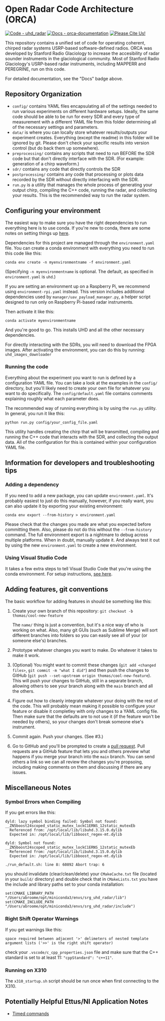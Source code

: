 # Open Radar Code Architecture (ORCA)

[![Code - uhd_radar](https://img.shields.io/badge/Code-uhd__radar-2ea44f?logo=github)](https://github.com/radioglaciology/uhd_radar) [![Docs - orca-documentation](https://img.shields.io/badge/Docs-orca--documentation-blue)](https://radioglaciology.github.io/orca-documentation/) [![Please Cite Us!](https://img.shields.io/badge/Please_Cite_Us!-blue)](https://radioglaciology.github.io/orca-documentation/about/)

This repository contains a unified set of code for operating coherent, chirped radar systems USRP-based software-defined radios. ORCA was developed by Stanford Radio Glaciology to increase the accesibility of radar sounder instruments in the glaciological community. Most of Stanford Radio Glaciology's USRP-based radar instruments, including MAPPERR and PEREGRINE, run on this code.

For detailed documentation, see the "Docs" badge above.

## Repository Organization

* `config/` contains YAML files encapsulating all of the settings needed to run various experiments on different hardware setups. Ideally, the same code should be able to be run for every SDR and every type of measurement with a different YAML file from this folder determining all of the necessary settings and parameters.
* `data/` is where you can locally store whatever results/outputs your experiment creates. Everything (except the readme) in this folder will be ignored by git. Please don't check your specific results into version control (but do back them up somewhere).
* `preprocessing/` contains any scripts that need to run BEFORE the SDR code but that don't directly interface with the SDR. (For example: generation of a chirp waveform.)
* `sdr/` contains any code that directly controls the SDR
* `postprocessing/` contains any code that processing or plots data recorded by the SDR without directly interfacing with the SDR.
* `run.py` is a utility that manages the whole process of generating your output chirp, compiling the C++ code, running the radar, and collecting your results. This is the recommended way to run the radar system.

## Configuring your environment

The easiest way to make sure you have the right dependencies to run everything here is to use conda. If you're new to conda, there are some notes on setting things up [here](tips/conda.md).

Dependencies for this project are managed through the `environment.yaml` file. You can create a conda environment with everything you need to run this code like this:

`conda env create -n myenvironmentname -f environment.yaml`

(Specifying `-n myenvironmentname` is optional. The default, as specified in `environment.yaml` is `uhd`.)

If you are setting an environment up on a Raspberry Pi, we recommend using `environment-rpi.yaml` instead. This version includes additional dependencies used by `manager/uav_payload_manager.py`, a helper script designed to run only on Raspberry Pi-based radar instruments.

Then activate it like this:

`conda activate myenvironmentname`

And you're good to go. This installs UHD and all the other necessary dependencies.

For directly interacting with the SDRs, you will need to download the FPGA images. After activating the environment, you can do this by running: `uhd_images_downloader`

### Running the code

Everything about the experiment you want to run is defined by a configuration YAML file. You can take a look at the examples in the `config/` directory,
but you'll likely need to create your own file for whatever you want to do specifically. The `config/default.yaml` file contains comments explaining roughly what each parameter does.

The recommended way of running everything is by using the `run.py` utility. In general, you run it like this:

`python run.py config/your_config_file.yaml`

This utility handles creating the chirp that will be transmitted, compiling and running the C++ code that interacts with the SDR, and collecting the output data.
All of the configuration for this is contained within your configuration YAML file.

## Information for developers and troubleshooting tips

### Adding a dependency

If you need to add a new package, you can update `environment.yaml`. It's probably easiest to just do this manually, however, if you really want, you can also update it by exporting your existing environment:

`conda env export --from-history > environment.yaml`

Please check that the changes you made are what you expected before committing them. Also, please do not do this without the `--from-history` command. The full environment export is a nightmare to debug across multiple platforms. When in doubt, manually update it. And always test it out by using the new `environment.yaml` to create a new environment.

### Using Visual Studio Code

It takes a few extra steps to tell Visual Studio Code that you're using the conda environment. For setup instructions, [see here](tips/vscode.md).

## Adding features, git conventions

The basic workflow for adding features in should be something like this:

1. Create your own branch of this repository: `git checkout -b thomas/cool-new-feature`
   
   The `name/` thing is just a convention, but it's a nice way of who is working on what. Also, many git GUIs (such as Sublime Merge) will sort different branches into folders so you can easily see all of your (or someone else's) branches.

2. Prototype whatever changes you want to make. Do whatever it takes to make it work.

3. (Optional) You might want to commit these changes (`git add <changed files>`, `git commit -m "what I did"`) and then push the changes to GitHub (`git push --set-upstream origin thomas/cool-new-feature`). This will push your changes to GitHub, still in a separate branch, allowing others to see your branch along with the `main` branch and all the others.

3. Figure out how to cleanly integrate whatever your doing with the rest of the code. This will probably mean making it possible to configure your feature or disable it completley with only changes to a YAML config file. Then make sure that the defaults are to not use it (if the feature won't be needed by others), so your changes don't break someone else's instrument.

4. Commit again. Push your changes. (See #3.)

5. Go to GitHub and you'll be prompted to create a [pull request](https://docs.github.com/en/github/collaborating-with-pull-requests/proposing-changes-to-your-work-with-pull-requests/about-pull-requests). Pull requests are a GitHub feature that lets you and others preview what happens if you merge your branch into the `main` branch. You can send others a link so we can all review the changes you're propsoing, including making comments on them and discussing if there are any issues.


## Miscellaneous Notes
### Symbol Errors when Compiling 
If you get errors like this: 
```
dyld: lazy symbol binding failed: Symbol not found: __ZN5boost24scoped_static_mutex_lockC1ERNS_12static_mutexEb
  Referenced from: /opt/local/lib/libuhd.3.15.0.dylib
  Expected in: /opt/local/lib/libboost_regex-mt.dylib

dyld: Symbol not found: __ZN5boost24scoped_static_mutex_lockC1ERNS_12static_mutexEb
  Referenced from: /opt/local/lib/libuhd.3.15.0.dylib
  Expected in: /opt/local/lib/libboost_regex-mt.dylib

./run_default.sh: line 8: 60892 Abort trap: 6
```
you should invalidate (clear/clean/delete) your `CMakeCache.txt` file (located in your `build/` directory) and double check that in `CMakeLists.txt` you have the include and library paths set to your conda installation:

```
set(CMAKE_LIBRARY_PATH "/Users/abroome/opt/miniconda3/envs/srg_uhd_radar/lib")
set(CMAKE_INCLUDE_PATH "/Users/abroome/opt/miniconda3/envs/srg_uhd_radar/include")
```

### Right Shift Operator Warnings
If you get warnings like this:
```
space required between adjacent '>' delimeters of nested template argument lists ('>>' is the right shift operator)
```
check your `.vscode/c_cpp_properties.json` file and make sure that the C++ standard is set to at least 11: `"cppStandard": "c++11"`. 

### Running on X310
The `x310_startup.sh` script should be run once when first connecting to the X310. 


## Potentially Helpful Ettus/NI Application Notes
* [Timed commands](https://kb.ettus.com/Synchronizing_USRP_Events_Using_Timed_Commands_in_UHD)
